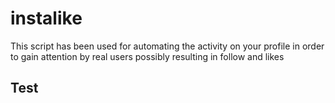 # instalike
This script has been used for automating the activity on your profile in order to gain attention by real users possibly resulting in follow and likes

## Test
